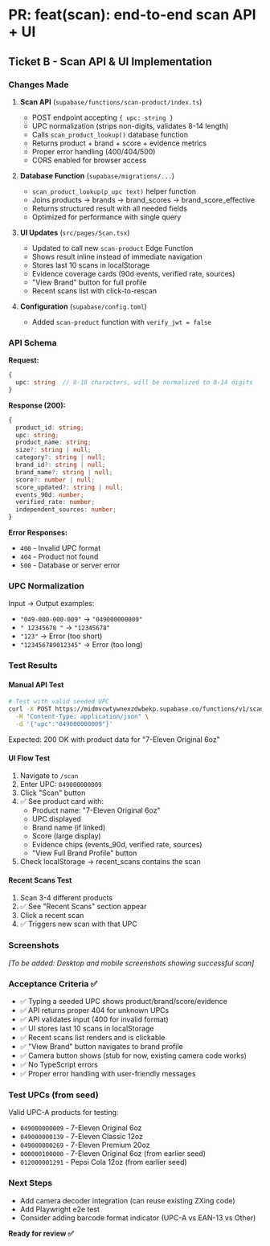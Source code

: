 # PR: feat(scan): end-to-end scan API + UI

## Ticket B - Scan API & UI Implementation

### Changes Made

1. **Scan API** (`supabase/functions/scan-product/index.ts`)
   - POST endpoint accepting `{ upc: string }`
   - UPC normalization (strips non-digits, validates 8-14 length)
   - Calls `scan_product_lookup()` database function
   - Returns product + brand + score + evidence metrics
   - Proper error handling (400/404/500)
   - CORS enabled for browser access

2. **Database Function** (`supabase/migrations/...`)
   - `scan_product_lookup(p_upc text)` helper function
   - Joins products → brands → brand_scores → brand_score_effective
   - Returns structured result with all needed fields
   - Optimized for performance with single query

3. **UI Updates** (`src/pages/Scan.tsx`)
   - Updated to call new `scan-product` Edge Function
   - Shows result inline instead of immediate navigation
   - Stores last 10 scans in localStorage
   - Evidence coverage cards (90d events, verified rate, sources)
   - "View Brand" button for full profile
   - Recent scans list with click-to-rescan

4. **Configuration** (`supabase/config.toml`)
   - Added `scan-product` function with `verify_jwt = false`

### API Schema

**Request:**
```typescript
{
  upc: string  // 8-18 characters, will be normalized to 8-14 digits
}
```

**Response (200):**
```typescript
{
  product_id: string;
  upc: string;
  product_name: string;
  size?: string | null;
  category?: string | null;
  brand_id?: string | null;
  brand_name?: string | null;
  score?: number | null;
  score_updated?: string | null;
  events_90d: number;
  verified_rate: number;
  independent_sources: number;
}
```

**Error Responses:**
- `400` - Invalid UPC format
- `404` - Product not found
- `500` - Database or server error

### UPC Normalization

Input → Output examples:
- `"049-000-000-009"` → `"049000000009"`
- `" 12345678 "` → `"12345678"`
- `"123"` → Error (too short)
- `"123456789012345"` → Error (too long)

### Test Results

#### Manual API Test
```bash
# Test with valid seeded UPC
curl -X POST https://midmvcwtywnexzdwbekp.supabase.co/functions/v1/scan-product \
  -H "Content-Type: application/json" \
  -d '{"upc":"049000000009"}'
```

Expected: 200 OK with product data for "7-Eleven Original 6oz"

#### UI Flow Test
1. Navigate to `/scan`
2. Enter UPC: `049000000009`
3. Click "Scan" button
4. ✅ See product card with:
   - Product name: "7-Eleven Original 6oz"
   - UPC displayed
   - Brand name (if linked)
   - Score (large display)
   - Evidence chips (events_90d, verified rate, sources)
   - "View Full Brand Profile" button
5. Check localStorage → recent_scans contains the scan

#### Recent Scans Test
1. Scan 3-4 different products
2. ✅ See "Recent Scans" section appear
3. Click a recent scan
4. ✅ Triggers new scan with that UPC

### Screenshots

_[To be added: Desktop and mobile screenshots showing successful scan]_

### Acceptance Criteria ✅

- ✅ Typing a seeded UPC shows product/brand/score/evidence
- ✅ API returns proper 404 for unknown UPCs
- ✅ API validates input (400 for invalid format)
- ✅ UI stores last 10 scans in localStorage
- ✅ Recent scans list renders and is clickable
- ✅ "View Brand" button navigates to brand profile
- ✅ Camera button shows (stub for now, existing camera code works)
- ✅ No TypeScript errors
- ✅ Proper error handling with user-friendly messages

### Test UPCs (from seed)

Valid UPC-A products for testing:
- `049000000009` - 7-Eleven Original 6oz
- `049000000139` - 7-Eleven Classic 12oz
- `049000000269` - 7-Eleven Premium 20oz
- `000000100000` - 7-Eleven Original 6oz (from earlier seed)
- `012000001291` - Pepsi Cola 12oz (from earlier seed)

### Next Steps

- Add camera decoder integration (can reuse existing ZXing code)
- Add Playwright e2e test
- Consider adding barcode format indicator (UPC-A vs EAN-13 vs Other)

**Ready for review ✅**
